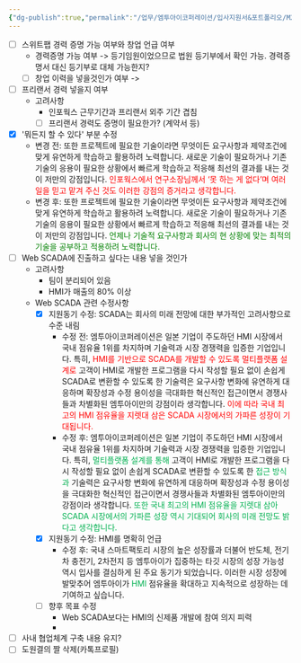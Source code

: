 ```yaml
---
{"dg-publish":true,"permalink":"/업무/엠투아이코퍼레이션/입사지원서&포트폴리오/M2I 지원서 체크리스트/","noteIcon":"","created":"2024-12-01T14:10:18.219+09:00","updated":"2024-12-01T14:44:38.111+09:00"}
---
```


- [ ] 스위트팹 경력 증명 가능 여부와 창업 언급 여부
	- 경력증명 가능 여부 -> 등기임원이었으므로 법원 등기부에서 확인 가능. 경력증명서 대신 등기부로 대체 가능한지?
	- [ ] 창업 이력을 넣을것인가 여부 ->
- [ ] 프리랜서 경력 넣을지 여부
	- 고려사항
		- 인포웍스 근무기간과 프리랜서 외주 기간 겹침
		- [ ] 프리랜서 경력도 증명이 필요한가? (계약서 등)
- [x] '뭐든지 할 수 있다' 부분 수정
	- 변경 전: 또한 프로젝트에 필요한 기술이라면 무엇이든 요구사항과 제약조건에 맞게 유연하게 학습하고 활용하려 노력합니다. 새로운 기술이 필요하거나 기존 기술의 응용이 필요한 상황에서 빠르게 학습하고 적응해 최선의 결과를 내는 것이 저만의 강점입니다. <span style="color:red;">인포웍스에서 연구소장님께서 ‘못 하는 게 없다’며 여러 일을 믿고 맡겨 주신 것도 이러한 강점의 증거라고 생각합니다.</span>
	- 변경 후: 또한 프로젝트에 필요한 기술이라면 무엇이든 요구사항과 제약조건에 맞게 유연하게 학습하고 활용하려 노력합니다. 새로운 기술이 필요하거나 기존 기술의 응용이 필요한 상황에서 빠르게 학습하고 적응해 최선의 결과를 내는 것이 저만의 강점입니다. <span style="color:green">언제나 기술적 요구사항과 회사의 현 상황에 맞는 최적의 기술을 공부하고 적용하려 노력합니다.</span>
- [ ] Web SCADA에 진출하고 싶다는 내용 넣을 것인가
	- 고려사항
		- 팀이 분리되어 있음
		- HMI가 매출의 80% 이상
	- Web SCADA 관련 수정사항
		- [x] 지원동기 수정: SCADA는 회사의 미래 전망에 대한 부가적인 고려사항으로 수준 내림
			- 수정 전: 엠투아이코퍼레이션은 일본 기업이 주도하던 HMI 시장에서 국내 점유율 1위를 차지하며 기술력과 시장 경쟁력을 입증한 기업입니다. 특히, <font color="#ff0000">HMI를 기반으로 SCADA를 개발할 수 있도록 멀티플랫폼 설계로</font> 고객이 HMI로 개발한 프로그램을 다시 작성할 필요 없이 손쉽게 SCADA로 변환할 수 있도록 한 기술력은 요구사항 변화에 유연하게 대응하며 확장성과 수정 용이성을 극대화한 혁신적인 접근이면서 경쟁사들과 차별화된 엠투아이만의 강점이라 생각합니다. <font color="#ff0000">이에 따라 국내 최고의 HMI 점유율을 지렛대 삼은 SCADA 시장에서의 가파른 성장이 기대됩니다.</font>
			- 수정 후: 엠투아이코퍼레이션은 일본 기업이 주도하던 HMI 시장에서 국내 점유율 1위를 차지하며 기술력과 시장 경쟁력을 입증한 기업입니다. 특히, <font color="#00b050">멀티플랫폼 설계를 통해</font> 고객이 HMI로 개발한 프로그램을 다시 작성할 필요 없이 손쉽게 SCADA로 변환할 수 있도록 한 <font color="#00b050">접근 방식과 </font>기술력은 요구사항 변화에 유연하게 대응하며 확장성과 수정 용이성을 극대화한 혁신적인 접근이면서 경쟁사들과 차별화된 엠투아이만의 강점이라 생각합니다.<font color="#00b050"> 또한 국내 최고의 HMI 점유율을 지렛대 삼아 SCADA 시장에서의 가파른 성장 역시 기대되어 회사의 미래 전망도 밝다고 생각합니다.</font>
		- [x] 지원동기 수정: HMI를 명확히 언급
			- 수정 후: 국내 스마트팩토리 시장의 높은 성장률과 더불어 반도체, 전기차 충전기, 2차전지 등 엠투아이가 집중하는 타깃 시장의 성장 가능성 역시 입사를 결심하게 된 주요 동기가 되었습니다. 이러한 시장 성장에 발맞추어 엠투아이가 <font color="#00b050">HMI</font> 점유율을 확대하고 지속적으로 성장하는 데 기여하고 싶습니다.
		- [ ] 향후 목표 수정
			- Web SCADA보다는 HMI의 신제품 개발에 참여 의지 피력
			- 
- [ ] 사내 협업체계 구축 내용 유지?
- [ ] 도원결의 짤 삭제(카톡프로필)